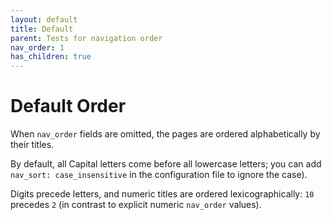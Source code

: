 ```yaml
---
layout: default
title: Default
parent: Tests for navigation order
nav_order: 1
has_children: true
---
```


# Default Order

When `nav_order` fields are omitted, the pages are ordered alphabetically by their titles.

By default, all Capital letters come before all lowercase letters; you can add `nav_sort: case_insensitive` in the configuration file to ignore the case).

Digits precede letters, and numeric titles are ordered lexicographically: `10` precedes `2` (in contrast to explicit numeric `nav_order` values).
